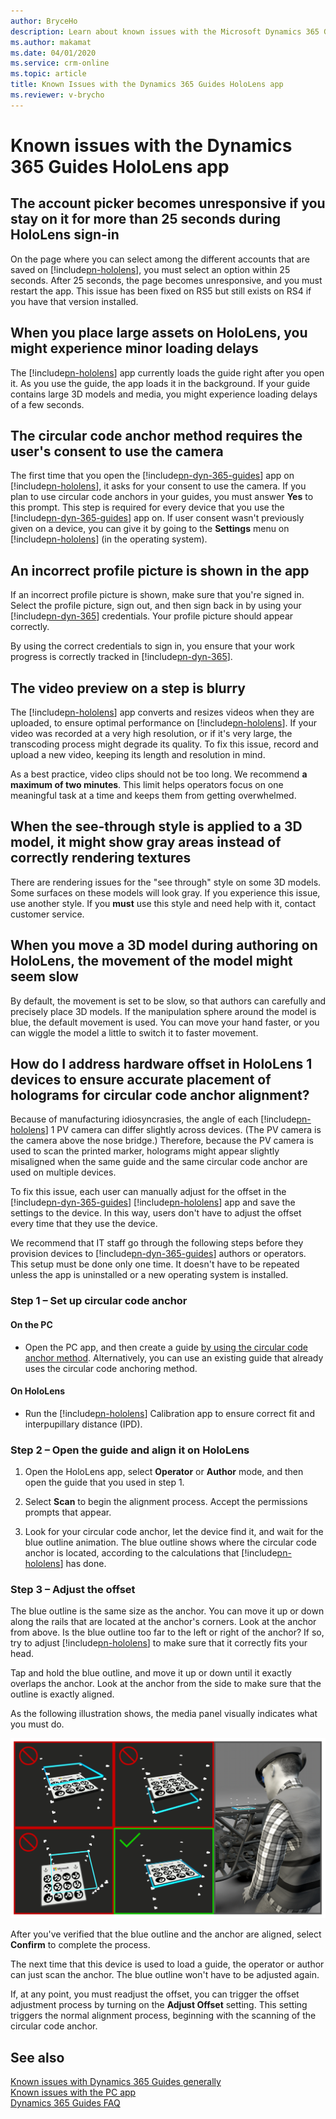 ```yaml
---
author: BryceHo
description: Learn about known issues with the Microsoft Dynamics 365 Guides HoloLens app.
ms.author: makamat
ms.date: 04/01/2020
ms.service: crm-online
ms.topic: article
title: Known Issues with the Dynamics 365 Guides HoloLens app
ms.reviewer: v-brycho
---
```


# Known issues with the Dynamics 365 Guides HoloLens app

## The account picker becomes unresponsive if you stay on it for more than 25 seconds during HoloLens sign-in 

On the page where you can select among the different accounts that are saved on [!include[pn-hololens](../includes/pn-hololens.md)], you must select an option within 25 seconds. After 25 seconds, the page becomes unresponsive, and you must restart the app. This issue has been fixed on RS5 but still exists on RS4 if you have that version installed.

## When you place large assets on HoloLens, you might experience minor loading delays

The [!include[pn-hololens](../includes/pn-hololens.md)] app currently loads the guide right after you open it. As you use the guide, the app loads it in the background. If your guide contains large 3D models and media, you might experience loading delays of a few seconds.

## The circular code anchor method requires the user's consent to use the camera

The first time that you open the [!include[pn-dyn-365-guides](../includes/pn-dyn-365-guides.md)] app on [!include[pn-hololens](../includes/pn-hololens.md)], it asks for your consent to use the camera. If you plan to use circular code anchors in your guides, you must answer **Yes** to this prompt. This step is required for every device that you use the [!include[pn-dyn-365-guides](../includes/pn-dyn-365-guides.md)] app on. If user consent wasn't previously given on a device, you can give it by going to the **Settings** menu on [!include[pn-hololens](../includes/pn-hololens.md)] (in the operating system). 

## An incorrect profile picture is shown in the app 

If an incorrect profile picture is shown, make sure that you're signed in. Select the profile picture, sign out, and then sign back in by using your [!include[pn-dyn-365](../includes/pn-dyn-365.md)] credentials. Your profile picture should appear correctly.

By using the correct credentials to sign in, you ensure that your work progress is correctly tracked in [!include[pn-dyn-365](../includes/pn-dyn-365.md)].

## The video preview on a step is blurry

The [!include[pn-hololens](../includes/pn-hololens.md)] app converts and resizes videos when they are uploaded, to ensure optimal performance on [!include[pn-hololens](../includes/pn-hololens.md)]. If your video was recorded at a very high resolution, or if it's very large, the transcoding process might degrade its quality. To fix this issue, record and upload a new video, keeping its length and resolution in mind.

As a best practice, video clips should not be too long. We recommend **a maximum of two minutes**. This limit helps operators focus on one meaningful task at a time and keeps them from getting overwhelmed. 

## When the see-through style is applied to a 3D model, it might show gray areas instead of correctly rendering textures 

There are rendering issues for the "see through" style on some 3D models. Some surfaces on these models will look gray. If you experience this issue, use another style. If you **must** use this style and need help with it, contact customer service.

## When you move a 3D model during authoring on HoloLens, the movement of the model might seem slow

By default, the movement is set to be slow, so that authors can carefully and precisely place 3D models. If the manipulation sphere around the model is blue, the default movement is used. You can move your hand faster, or you can wiggle the model a little to switch it to faster movement. 

## How do I address hardware offset in HoloLens 1 devices to ensure accurate placement of holograms for circular code anchor alignment?
 
Because of manufacturing idiosyncrasies, the angle of each [!include[pn-hololens](../includes/pn-hololens.md)] 1 PV camera can differ slightly across devices. (The PV camera is the camera above the nose bridge.) Therefore, because the PV camera is used to scan the printed marker, holograms might appear slightly misaligned when the same guide and the same circular code anchor are used on multiple devices.
 
To fix this issue, each user can manually adjust for the offset in the [!include[pn-dyn-365-guides](../includes/pn-dyn-365-guides.md)] [!include[pn-hololens](../includes/pn-hololens.md)] app and save the settings to the device. In this way, users don't have to adjust the offset every time that they use the device. 

We recommend that IT staff go through the following steps before they provision devices to [!include[pn-dyn-365-guides](../includes/pn-dyn-365-guides.md)] authors or operators. This setup must be done only one time. It doesn't have to be repeated unless the app is uninstalled or a new operating system is installed.
 
### Step 1 – Set up circular code anchor

#### On the PC

- Open the PC app, and then create a guide [by using the circular code anchor method](anchor.md). Alternatively, you can use an existing guide that already uses the circular code anchoring method.

#### On HoloLens

- Run the [!include[pn-hololens](../includes/pn-hololens.md)] Calibration app to ensure correct fit and interpupillary distance (IPD).
 
### Step 2 – Open the guide and align it on HoloLens

1.	Open the HoloLens app, select **Operator** or **Author** mode, and then open the guide that you used in step 1.

2.	Select **Scan** to begin the alignment process. Accept the permissions prompts that appear. 

3. Look for your circular code anchor, let the device find it, and wait for the blue outline animation. The blue outline shows where the circular code anchor is located, according to the calculations that [!include[pn-hololens](../includes/pn-hololens.md)] has done.

### Step 3 – Adjust the offset

The blue outline is the same size as the anchor. You can move it up or down along the rails that are located at the anchor's corners. Look at the anchor from above. Is the blue outline too far to the left or right of the anchor? If so, try to adjust [!include[pn-hololens](../includes/pn-hololens.md)] to make sure that it correctly fits your head.

Tap and hold the blue outline, and move it up or down until it exactly overlaps the anchor. Look at the anchor from the side to make sure that the outline is exactly aligned.
 
As the following illustration shows, the media panel visually indicates what you must do.

![Adjusting the offset of the circular code anchor](media/adjust-marker-offset.png "Adjusting the offset of the circular code anchor")

After you've verified that the blue outline and the anchor are aligned, select **Confirm** to complete the process. 

The next time that this device is used to load a guide, the operator or author can just scan the anchor. The blue outline won't have to be adjusted again. 

If, at any point, you must readjust the offset, you can trigger the offset adjustment process by turning on the **Adjust Offset** setting. This setting triggers the normal alignment process, beginning with the scanning of the circular code anchor.

## See also

[Known issues with Dynamics 365 Guides generally](known-issues.md)<br>
[Known issues with the PC app](known-issues-pc-app.md)<br>
[Dynamics 365 Guides FAQ](faq.md)
